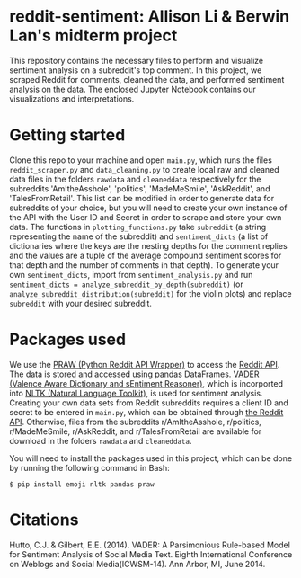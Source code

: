 # reddit-sentiment: Allison Li &amp; Berwin Lan's midterm project

This repository contains the necessary files to perform and visualize sentiment analysis on a subreddit's top comment. In this project, we scraped Reddit for comments, cleaned the data, and performed sentiment analysis on the data. The enclosed Jupyter Notebook contains our visualizations and interpretations.

# Getting started
Clone this repo to your machine and open `main.py`, which runs the files `reddit_scraper.py` and `data_cleaning.py` to create local raw and cleaned data files in the folders `rawdata` and `cleaneddata` respectively for the subreddits 'AmItheAsshole', 'politics', 'MadeMeSmile', 'AskReddit', and 'TalesFromRetail'. This list can be modified in order to generate data for subreddits of your choice, but you will need to create your own instance of the API with the User ID and Secret in order to scrape and store your own data. The functions in `plotting_functions.py` take `subreddit` (a string representing the name of the subreddit) and `sentiment_dicts` (a list of dictionaries where the keys are the nesting depths for the comment replies and the values are a tuple of the average compound sentiment scores for that depth and the number of comments in that depth). To generate your own `sentiment_dicts`, import from `sentiment_analysis.py` and run `sentiment_dicts = analyze_subreddit_by_depth(subreddit)` (or `analyze_subreddit_distribution(subreddit)` for the violin plots) and replace `subreddit` with your desired subreddit.

# Packages used
We use the [PRAW (Python Reddit API Wrapper)](https://pypi.org/project/praw "Allows for simple access to reddit's API.") to access the [Reddit API](https://www.reddit.com/wiki/api "Reddit API Access."). The data is stored and accessed using [pandas](https://pandas.pydata.org/ "A data analysis tool") DataFrames. [VADER (Valence Aware Dictionary and sEntiment Reasoner)](https://github.com/cjhutto/vaderSentiment), which is incorported into [NLTK (Natural Language Toolkit)](https://www.nltk.org/ "A toolkit to work with human language data."), is used for sentiment analysis. Creating your own data sets from Reddit subreddits requires a client ID and secret to be entered in `main.py`, which can be obtained through [the Reddit API](https://www.reddit.com/wiki/api "Reddit API Access"). Otherwise, files from the subreddits r/AmItheAsshole, r/politics, r/MadeMeSmile, r/AskReddit, and r/TalesFromRetail are available for download in the folders `rawdata` and `cleaneddata`.

You will need to install the packages used in this project, which can be done by running the following command in Bash:

`$ pip install emoji nltk pandas praw`

# Citations
Hutto, C.J. & Gilbert, E.E. (2014). VADER: A Parsimonious Rule-based Model for Sentiment Analysis of Social Media Text. Eighth International Conference on Weblogs and Social Media(ICWSM-14). Ann Arbor, MI, June 2014.
